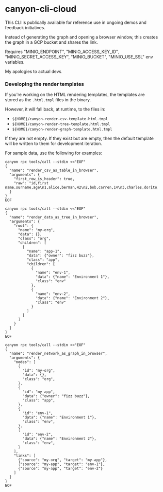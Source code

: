 # canyon-cli-cloud

This CLI is publically available for reference use in ongoing demos and feedback initiatives.

Instead of generating the graph and opening a browser window, this creates the graph in a GCP bucket and shares the link.

Requires "MINIO_ENDPOINT", "MINIO_ACCESS_KEY_ID", "MINIO_SECRET_ACCESS_KEY", "MINIO_BUCKET", "MINIO_USE_SSL" env variables.

My apologies to actual devs.

### Developing the render templates

If you're working on the HTML rendering templates, the templates are stored as the `.html.tmpl` files in the binary.

However, it will fall back, at runtime, to the files in:

- `${HOME}/canyon-render-csv-template.html.tmpl`
- `${HOME}/canyon-render-tree-template.html.tmpl`
- `${HOME}/canyon-render-graph-template.html.tmpl`

If they are not empty. If they exist but are empty, then the default template will be written to them for development iteration.

For sample data, use the following for examples:

```
canyon rpc tools/call --stdin <<"EOF"
{
  "name": "render_csv_as_table_in_browser",
  "arguments": {
    "first_row_is_header": true,
    "raw": "id,first name,surname,age\n1,alice,berman,42\n2,bob,carren,14\n3,charles,dorito,21\n4,daphney,errol,5"
  }
}
EOF

canyon rpc tools/call --stdin <<"EOF"
{
  "name": "render_data_as_tree_in_browser",
  "arguments": {
    "root": {
      "name": "my-org",
      "data": {},
      "class": "org",
      "children": [
        {
          "name": "app-1",
          "data": {"owner": "fizz buzz"},
          "class": "app",
          "children": [
            {
              "name": "env-1",
              "data": {"name": "Environment 1"},
              "class": "env"
            },
            {
              "name": "env-2",
              "data": {"name": "Environment 2"},
              "class": "env"
            }
          ]
        }
      ]
    }
  }
}
EOF

canyon rpc tools/call --stdin <<"EOF"
{
  "name": "render_network_as_graph_in_browser",
  "arguments": {
    "nodes": [
      {
        "id": "my-org",
        "data": {},
        "class": "org",
      },
      {
        "id": "my-app",
        "data": {"owner": "fizz buzz"},
        "class": "app",
      },
      {
        "id": "env-1",
        "data": {"name": "Environment 1"},
        "class": "env",
      },
      {
        "id": "env-2",
        "data": {"name": "Environment 2"},
        "class": "env",
      }
    ],
    "links": [
      {"source": "my-org", "target": "my-app"},
      {"source": "my-app", "target": "env-1"},
      {"source": "my-app", "target": "env-2"}
    ]
  }
}
EOF
```
